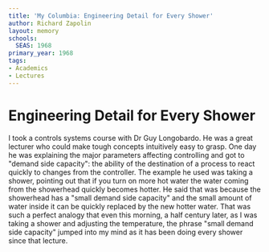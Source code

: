 ```yaml
---
title: 'My Columbia: Engineering Detail for Every Shower'
author: Richard Zapolin
layout: memory
schools:
  SEAS: 1968
primary_year: 1968
tags:
- Academics
- Lectures
---
```

# Engineering Detail for Every Shower

I took a controls systems course with Dr Guy Longobardo. He was a great lecturer who could make tough concepts intuitively easy to grasp. One day he was explaining the major parameters affecting controlling and got to "demand side capacity": the ability of the destination of a process to react quickly to changes from the controller. The example he used was taking a shower, pointing out that if you turn on more hot water the water coming from the showerhead quickly becomes hotter. He said that was because the showerhead has a "small demand side capacity" and the small amount of water inside it can be quickly replaced by the new hotter water. That was such a perfect analogy that even this morning, a half century later, as I was taking a shower and adjusting the temperature, the phrase "small demand side capacity"  jumped into my mind as it has been doing every shower since that lecture.
